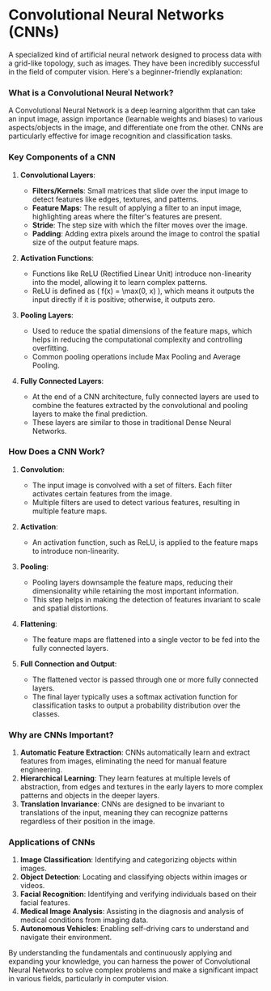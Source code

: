 

# Convolutional Neural Networks (CNNs)
A specialized kind of artificial neural network designed to process data with a grid-like topology, such as images. They have been incredibly successful in the field of computer vision. Here's a beginner-friendly explanation:

### What is a Convolutional Neural Network?

A Convolutional Neural Network is a deep learning algorithm that can take an input image, assign importance (learnable weights and biases) to various aspects/objects in the image, and differentiate one from the other. CNNs are particularly effective for image recognition and classification tasks.

### Key Components of a CNN

1. **Convolutional Layers**:
   - **Filters/Kernels**: Small matrices that slide over the input image to detect features like edges, textures, and patterns.
   - **Feature Maps**: The result of applying a filter to an input image, highlighting areas where the filter's features are present.
   - **Stride**: The step size with which the filter moves over the image.
   - **Padding**: Adding extra pixels around the image to control the spatial size of the output feature maps.

2. **Activation Functions**:
   - Functions like ReLU (Rectified Linear Unit) introduce non-linearity into the model, allowing it to learn complex patterns.
   - ReLU is defined as \( f(x) = \max(0, x) \), which means it outputs the input directly if it is positive; otherwise, it outputs zero.

3. **Pooling Layers**:
   - Used to reduce the spatial dimensions of the feature maps, which helps in reducing the computational complexity and controlling overfitting.
   - Common pooling operations include Max Pooling and Average Pooling.

4. **Fully Connected Layers**:
   - At the end of a CNN architecture, fully connected layers are used to combine the features extracted by the convolutional and pooling layers to make the final prediction.
   - These layers are similar to those in traditional Dense Neural Networks.

### How Does a CNN Work?

1. **Convolution**:
   - The input image is convolved with a set of filters. Each filter activates certain features from the image.
   - Multiple filters are used to detect various features, resulting in multiple feature maps.

2. **Activation**:
   - An activation function, such as ReLU, is applied to the feature maps to introduce non-linearity.

3. **Pooling**:
   - Pooling layers downsample the feature maps, reducing their dimensionality while retaining the most important information.
   - This step helps in making the detection of features invariant to scale and spatial distortions.

4. **Flattening**:
   - The feature maps are flattened into a single vector to be fed into the fully connected layers.

5. **Full Connection and Output**:
   - The flattened vector is passed through one or more fully connected layers.
   - The final layer typically uses a softmax activation function for classification tasks to output a probability distribution over the classes.

### Why are CNNs Important?

1. **Automatic Feature Extraction**: CNNs automatically learn and extract features from images, eliminating the need for manual feature engineering.
2. **Hierarchical Learning**: They learn features at multiple levels of abstraction, from edges and textures in the early layers to more complex patterns and objects in the deeper layers.
3. **Translation Invariance**: CNNs are designed to be invariant to translations of the input, meaning they can recognize patterns regardless of their position in the image.

### Applications of CNNs

1. **Image Classification**: Identifying and categorizing objects within images.
2. **Object Detection**: Locating and classifying objects within images or videos.
3. **Facial Recognition**: Identifying and verifying individuals based on their facial features.
4. **Medical Image Analysis**: Assisting in the diagnosis and analysis of medical conditions from imaging data.
5. **Autonomous Vehicles**: Enabling self-driving cars to understand and navigate their environment.

By understanding the fundamentals and continuously applying and expanding your knowledge, you can harness the power of Convolutional Neural Networks to solve complex problems and make a significant impact in various fields, particularly in computer vision.
